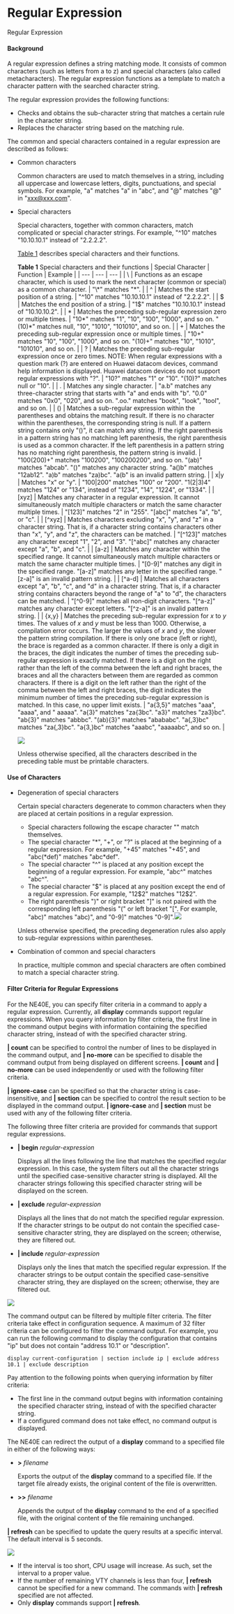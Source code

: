 Regular Expression
==================

Regular Expression

#### Background

A regular expression defines a string matching mode. It consists of common characters (such as letters from a to z) and special characters (also called metacharacters). The regular expression functions as a template to match a character pattern with the searched character string.

The regular expression provides the following functions:

* Checks and obtains the sub-character string that matches a certain rule in the character string.
* Replaces the character string based on the matching rule.

The common and special characters contained in a regular expression are described as follows:

* Common characters
  
  Common characters are used to match themselves in a string, including all uppercase and lowercase letters, digits, punctuations, and special symbols. For example, "a" matches "a" in "abc", and "@" matches "@" in "xxx@xxx.com".
* Special characters
  
  Special characters, together with common characters, match complicated or special character strings. For example, "^10" matches "10.10.10.1" instead of "2.2.2.2".
  
  [Table 1](#EN-US_CONCEPT_0000001411303466__tab_dc_vrp_cli_cfg_001302) describes special characters and their functions.
  
  **Table 1** Special characters and their functions
  | Special Character | Function | Example |
  | --- | --- | --- |
  | \ | Functions as an escape character, which is used to mark the next character (common or special) as a common character. | "\\*" matches "\*". |
  | ^ | Matches the start position of a string. | "^10" matches "10.10.10.1" instead of "2.2.2.2". |
  | $ | Matches the end position of a string. | "1$" matches "10.10.10.1" instead of "10.10.10.2". |
  | \* | Matches the preceding sub-regular expression zero or multiple times. | "10\*" matches "1", "10", "100", "1000", and so on.  "(10)\*" matches null, "10", "1010", "101010", and so on. |
  | + | Matches the preceding sub-regular expression once or multiple times. | "10+" matches "10", "100", "1000", and so on.  "(10)+" matches "10", "1010", "101010", and so on. |
  | ? | Matches the preceding sub-regular expression once or zero times.  NOTE:  When regular expressions with a question mark (?) are entered on Huawei datacom devices, command help information is displayed. Huawei datacom devices do not support regular expressions with "?". | "10?" matches "1" or "10".  "(10)?" matches null or "10". |
  | . | Matches any single character. | "a.b" matches any three-character string that starts with "a" and ends with "b".  "0.0" matches "0x0", "020", and so on.  ".oo." matches "book", "look", "tool", and so on. |
  | () | Matches a sub-regular expression within the parentheses and obtains the matching result.  If there is no character within the parentheses, the corresponding string is null.  If a pattern string contains only "()", it can match any string.  If the right parenthesis in a pattern string has no matching left parenthesis, the right parenthesis is used as a common character.  If the left parenthesis in a pattern string has no matching right parenthesis, the pattern string is invalid. | "100(200)+" matches "100200", "100200200", and so on.  "(ab)" matches "abcab".  "()" matches any character string.  "a()b" matches "12ab12".  "a)b" matches "za)bc".  "a(b" is an invalid pattern string. |
  | x|y | Matches "x" or "y". | "100|200" matches "100" or "200".  "1(2|3)4" matches "124" or "134", instead of "1234", "14", "1224", or "1334". |
  | [xyz] | Matches any character in a regular expression. It cannot simultaneously match multiple characters or match the same character multiple times. | "[123]" matches "2" in "255".  "[abc]" matches "a", "b", or "c". |
  | [^xyz] | Matches characters excluding "x", "y", and "z" in a character string. That is, if a character string contains characters other than "x", "y", and "z", the characters can be matched. | "[^123]" matches any character except "1", "2", and "3".  "[^abc]" matches any character except "a", "b", and "c". |
  | [a-z] | Matches any character within the specified range. It cannot simultaneously match multiple characters or match the same character multiple times. | "[0-9]" matches any digit in the specified range.  "[a-z]" matches any letter in the specified range.  "[z-a]" is an invalid pattern string. |
  | [^a-d] | Matches all characters except "a", "b", "c", and "d" in a character string. That is, if a character string contains characters beyond the range of "a" to "d", the characters can be matched. | "[^0-9]" matches all non-digit characters.  "[^a-z]" matches any character except letters.  "[^z-a]" is an invalid pattern string. |
  | {x,y} | Matches the preceding sub-regular expression for *x* to *y* times. The values of *x* and *y* must be less than 1000. Otherwise, a compilation error occurs. The larger the values of *x* and *y*, the slower the pattern string compilation.  If there is only one brace (left or right), the brace is regarded as a common character.  If there is only a digit in the braces, the digit indicates the number of times the preceding sub-regular expression is exactly matched.  If there is a digit on the right rather than the left of the comma between the left and right braces, the braces and all the characters between them are regarded as common characters.  If there is a digit on the left rather than the right of the comma between the left and right braces, the digit indicates the minimum number of times the preceding sub-regular expression is matched. In this case, no upper limit exists. | "a{3,5}" matches "aaa", "aaaa", and " aaaaa".  "a{3}" matches "za{3bc".  "a3}" matches "za3}bc".  "ab{3}" matches "abbbc".  "(ab){3}" matches "abababc".  "a{,3}bc" matches "za{,3}bc".  "a{3,}bc" matches "aaabc", "aaaaabc", and so on. |
  
  
  ![](../../../../public_sys-resources/note_3.0-en-us.png) 
  
  Unless otherwise specified, all the characters described in the preceding table must be printable characters.

#### Use of Characters

* Degeneration of special characters
  
  Certain special characters degenerate to common characters when they are placed at certain positions in a regular expression.
  
  + Special characters following the escape character "\" match themselves.
  + The special character "\*", "+", or "?" is placed at the beginning of a regular expression. For example, "+45" matches "+45", and "abc(\*def)" matches "abc\*def".
  + The special character "^" is placed at any position except the beginning of a regular expression. For example, "abc^" matches "abc^".
  + The special character "$" is placed at any position except the end of a regular expression. For example, "12$2" matches "12$2".
  + The right parenthesis ")" or right bracket "]" is not paired with the corresponding left parenthesis "(" or left bracket "[". For example, "abc)" matches "abc)", and "0-9]" matches "0-9]".![](../../../../public_sys-resources/note_3.0-en-us.png) 
  
  Unless otherwise specified, the preceding degeneration rules also apply to sub-regular expressions within parentheses.
* Combination of common and special characters
  
  In practice, multiple common and special characters are often combined to match a special character string.

#### Filter Criteria for Regular Expressions

For the NE40E, you can specify filter criteria in a command to apply a regular expression. Currently, all **display** commands support regular expressions. When you query information by filter criteria, the first line in the command output begins with information containing the specified character string, instead of with the specified character string.

**| count** can be specified to control the number of lines to be displayed in the command output, and **| no-more** can be specified to disable the command output from being displayed on different screens. **| count** and **| no-more** can be used independently or used with the following filter criteria.

**| ignore-case** can be specified so that the character string is case-insensitive, and **| section** can be specified to control the result section to be displayed in the command output. **| ignore-case** and **| section** must be used with any of the following filter criteria.

The following three filter criteria are provided for commands that support regular expressions.

* **| begin** *regular-expression*
  
  Displays all the lines following the line that matches the specified regular expression. In this case, the system filters out all the character strings until the specified case-sensitive character string is displayed. All the character strings following this specified character string will be displayed on the screen.
* **| exclude** *regular-expression*
  
  Displays all the lines that do not match the specified regular expression. If the character strings to be output do not contain the specified case-sensitive character string, they are displayed on the screen; otherwise, they are filtered out.
* **| include** *regular-expression*
  
  Displays only the lines that match the specified regular expression. If the character strings to be output contain the specified case-sensitive character string, they are displayed on the screen; otherwise, they are filtered out.

![](../../../../public_sys-resources/note_3.0-en-us.png) 

The command output can be filtered by multiple filter criteria. The filter criteria take effect in configuration sequence. A maximum of 32 filter criteria can be configured to filter the command output. For example, you can run the following command to display the configuration that contains "ip" but does not contain "address 10.1" or "description".

```
display current-configuration | section include ip | exclude address 10.1 | exclude description
```

Pay attention to the following points when querying information by filter criteria:

* The first line in the command output begins with information containing the specified character string, instead of with the specified character string.
* If a configured command does not take effect, no command output is displayed.

The NE40E can redirect the output of a **display** command to a specified file in either of the following ways:

* **>** *filename*
  
  Exports the output of the **display** command to a specified file. If the target file already exists, the original content of the file is overwritten.
* **>>** *filename*
  
  Appends the output of the **display** command to the end of a specified file, with the original content of the file remaining unchanged.

**| refresh** can be specified to update the query results at a specific interval. The default interval is 5 seconds.

![](../../../../public_sys-resources/note_3.0-en-us.png) 

* If the interval is too short, CPU usage will increase. As such, set the interval to a proper value.
* If the number of remaining VTY channels is less than four, **| refresh** cannot be specified for a new command. The commands with **| refresh** specified are not affected.
* Only **display** commands support **| refresh**.